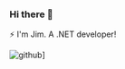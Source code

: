 ### Hi there 👋

⚡ I'm Jim. A .NET developer!

![github](https://img.shields.io/badge/GitHub-000000?style=for-the-badge&logo=GitHub&logoColor=white)]
